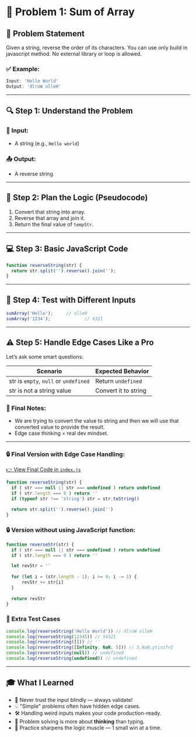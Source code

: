 # 🧠 Problem 1: Sum of Array

## 📝 Problem Statement
Given a string, reverse the order of its characters. You can use only build in javascript method. No external library or loop is allowed.

### ✅ Example:
```js
Input: 'Hello World'  
Output: 'dlroW olleH'
```

---

## 🔍 Step 1: Understand the Problem

### 🧾 Input:
- A string (e.g., `Hello world`)

### 📤 Output:
- A reverse string

---

## 🧱 Step 2: Plan the Logic (Pseudocode)

1. Convert that string into array.
2. Reverse that array and join it.
3. Return the final value of `tempStr`.

---

## 💻 Step 3: Basic JavaScript Code

```js
function reverseString(str) {
  return str.split('').reverse().join('');
}
```

---

## 🧪 Step 4: Test with Different Inputs

```js
sumArray('Hello');     // olleH
sumArray('1234');             // 4321
```

---

## ⚠️ Step 5: Handle Edge Cases Like a Pro

Let’s ask some smart questions:

| Scenario                              | Expected Behavior            |
|---------------------------------------|------------------------------|
| str is `empty`, `null` or `undefined` | Return `undefined`           |
| str is not a string value             | Convert it to string         |

### 🧠 Final Notes:
- We are trying to convert the value to string and then we will use that converted value to provide the result.
- Edge case thinking = real dev mindset.

---

### 🔒 Final Version with Edge Case Handling:

[👉 View Final Code in `index.js`](./index.js)

```js
function reverseString(str) {
  if ( str === null || str === undefined ) return undefined
  if ( str.length === 0 ) return ''
  if (typeof str !== 'string') str = str.toString()

  return str.split('').reverse().join('')
}
```
### 🔒 Version without using JavaScript function:

```js
function reverseStr(str) {
  if ( str === null || str === undefined ) return undefined
  if ( str.length === 0 ) return ''

  let revStr = ''
  
  for (let i = (str.length - 1); i >= 0; i -= 1) {
      revStr += str[i]
  }
  
  return revStr
}
```

### 🧪 Extra Test Cases

```js
console.log(reverseString('Hello World')) // dlroW olleH
console.log(reverseString(12345)) // 54321
console.log(reverseString([])) // ''
console.log(reverseString([Infinity, NaN, 5])) // 5,NaN,ytinifnI
console.log(reverseString(null)) // undefined
console.log(reverseString(undefined)) // undefined
```

---

## 🎓 What I Learned

- 🚩 Never trust the input blindly — always validate!
- 💡 "Simple" problems often have hidden edge cases.
- 🛠️ Handling weird inputs makes your code production-ready.
- 🤖 Problem solving is more about **thinking** than typing.
- 🧘 Practice sharpens the logic muscle — 1 small win at a time.

